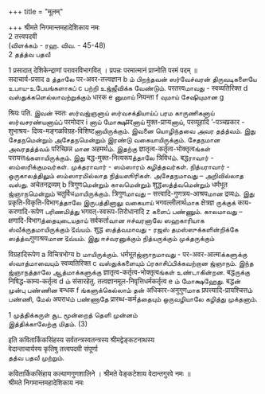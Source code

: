 +++
title = "मूलम्"

+++
श्रीमते निगमान्तमहादेशिकाय नमः  
2 तत्त्वपदवी  
(விளக்கம் - ரஹ. விவ. - 45-48)  
2 தத்த்வ பதவீ

1 प्रसादात् देशिकेन्द्राणां परावरविभागवित् । प्रपन्नः परमात्मानं प्राप्नोति परमं पदम् ॥  
सदाचार्य-प्रसाद a த்தாலே पर-अवर-तत्त्वज्ञान b ம் பிறந்தவன் ஸர்வேச்வரன் திருவடிகளையே உபாய-உபேயங்களாகப் c பற்றி உஜ்ஜீவிக்க வேண்டும். परतत्त्वமாவது - स्वव्यतिरिक्त d வஸ்துக்களெல்லாவற்றுக்கும் धारक e னுமாய் नियन्ता f வுமாய் சேஷியுமான g

श्रियः पति. இவன் स्वतः ஸர்வஜ்ஞனாய் ஸர்வசக்தியாய்ப் பரம காருணிகனாய் ஸர்வசரண்யனாய்ப் परमोदार i னாய் மோக்ஷप्रदனாய் मुक्त-प्राप्यனாய், परव्यूहादि ’-पञ्चप्रकार - शुभाश्रय- दिव्य-मङ्गळविग्रह-विशिष्टனாயிருக்கும். இவனை யொழிந்தவை அவர தத்த்வம். இது சேதநமென்றும் அசேதநமென்றும் இரண்டு வகையாயிருக்கும். சேதநமான அவரதத்த்வம் परिच्छिन्न மான अहमर्थம். இதற்கு ज्ञातृत्व-कर्तृत्व-भोक्तृत्वங்கள் परायत्तங்களாயிருக்கும். இது बद्ध-मुक्त-नित्यरूपத்தாலே त्रिविधம். बद्धராவார் - ஸம்ஸரிக்குமவர்கள். முக்தராவார் - ஸம்ஸாரம் கழித்தவர்கள். நித்யராவார் - ஒருகாலத்திலும் ஸம்ஸாரமில்லாத நித்யஸூரிகள். அசேதநமாவது – அறிவில்லாத வஸ்து. अचेतनद्रव्यम् b त्रिगुणமென்றும் காலமென்றும் शुद्धஸத்த்வமென்றும் धर्मभूत ஜ்ஞாநமென்றும் चतुर्विधமாயிருக்கும். त्रिगुणமாவது – सत्त्वादि-गुणत्रय-आश्रयமான द्रव्यம். இது प्रकृति-विकृति-विभागத்தாலே இருபத்தினாலு வகையாய் भगवल्लीलार्थமாக क्षेत्रज्ञ ருக்குக் काय-करणादि-रूपेण பரிணமித்து भगवत्-स्वरूप-तिरोधानादि z களைப் பண்ணும். காலமாவது – क्षणादि-विभागத்தையுடையதாய் सर्वकर्ताவான ஈச்வரனாலே ஸஹகாரியாக ஸ்வீக்ருதமாயிருக்கும் द्रவ்யம். शुद्ध ஸத்த்வமாவது - ரஜஸ் தமஸ்ஸுக்களின்றிக்கே ஸத்த்வगुणाश्रयமான द्रவ்யம். இது ஈச்வரனுக்கும் நித்யருக்கும் முக்தருக்கும்

विग्रहादिरूपेण a विचित्रभोग्य b மாயிருக்கும். धर्मभूतஜ்ஞாநமாவது - पर-अवर-आत्माக்களுக்கு ஸ்வாத்மாவையும் स्वव्यतिरिक्त c வஸ்துக்களையும் ப்ரகாசிப்பிக்கவற்றான ஜ்ஞாநம். இந்த ஜ்ஞாநத்தாலே ஆத்மாக்களுக்கு ज्ञातृत्व-कर्तृत्व-भोक्तृत्वங்கள் உண்டாகின்றன. बद्धருக்கு निषिद्ध-काम्य-कर्तृत्व d ம் संसारहेतु. तत्वज्ञानमूल-निवृत्तिधर्मकर्तृत्व e ம் மோக்ஷஹேது. बद्धன் முன்பு பண்ணின बन्धक f ங்களுக்கெல்லாம் தன் अधिकार-अनुगुणமாக प्रपत्त्यादि-प्रायश्चित्तம் பண்ணி, மேல் अपराधம் பண்ணாதே प्रारब्ध-कर्मத்தையும் ஒருவழியாலே கழித்து முக்தனாம்.  
  
1 முத்திக்கருள் சூட மூன்றைத் தெளி முன்னம்  
இத்திக்காலேற்கு மிதம். (3)  
  
इति कवितार्किकसिंहस्य सर्वतन्त्रस्वतन्त्रस्य श्रीमद्वेङ्कटनाथस्य  
वेदान्ताचार्यस्य कृतिषु तत्त्वपदवी संपूर्णा  
தத்வ பதவீ முற்றும்.  
  
कवितार्किकसिंहाय कल्याणगुणशालिने । श्रीमते वेङ्कटेशाय वेदान्तगुरवे नमः ॥  
श्रीमते निगमान्तमहादेशिकाय नमः

